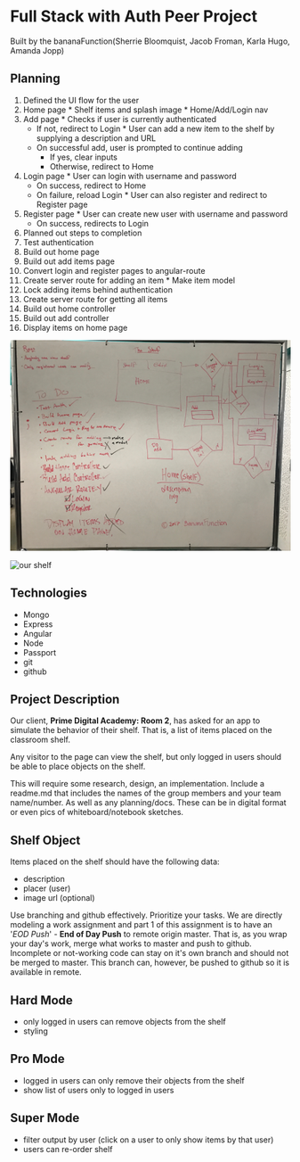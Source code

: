 Full Stack with Auth Peer Project
=================================
Built by the bananaFunction(Sherrie Bloomquist, Jacob Froman, Karla Hugo, Amanda Jopp)

Planning
--------
1. Defined the UI flow for the user
  1. Home page
    * Shelf items and splash image
    * Home/Add/Login nav
  2. Add page
    * Checks if user is currently authenticated
      * If not, redirect to Login
    * User can add a new item to the shelf by supplying a description and URL
      * On successful add, user is prompted to continue adding
        * If yes, clear inputs
        * Otherwise, redirect to Home
  3. Login page
    * User can login with username and password
      * On success, redirect to Home
      * On failure, reload Login
    * User can also register and redirect to Register page
  4. Register page
    * User can create new user with username and password
      * On success, redirects to Login
2. Planned out steps to completion
  1. Test authentication
  2. Build out home page
  3. Build out add items page
  4. Convert login and register pages to angular-route
  5. Create server route for adding an item
    * Make item model
  6. Lock adding items behind authentication
  7. Create server route for getting all items
  8. Build out home controller
  9. Build out add controller
  10. Display items on home page

![our plan](2695C982-DDC2-45AA-9988-D7F18D875F5C.JPG)

![our shelf](tauShelf.png)

Technologies
------------
* Mongo
* Express
* Angular
* Node
* Passport
* git
* github

Project Description
-------------------
Our client, **Prime Digital Academy: Room 2**, has asked for an app to simulate the behavior of their shelf. That is, a list of items placed on the classroom shelf.

Any visitor to the page can view the shelf, but only logged in users should be able to place objects on the shelf.

This will require some research, design, an implementation. Include a readme.md that includes the names of the group members and your team name/number. As well as any planning/docs. These can be in digital format or even pics of whiteboard/notebook sketches.

Shelf Object
------------
Items placed on the shelf should have the following data:

* description
* placer (user)
* image url (optional)

Use branching and github effectively. Prioritize your tasks. We are directly modeling a work assignment and part 1 of this assignment is to have an '*EOD Push*' - **End of Day Push** to remote origin master. That is, as you wrap your day's work, merge what works to master and push to github. Incomplete or not-working code can stay on it's own branch and should not be merged to master. This branch can, however, be pushed to github so it is available in remote.


Hard Mode
----------
* only logged in users can remove objects from the shelf
* styling

Pro Mode
--------
* logged in users can only remove their objects from the shelf
* show list of users only to logged in users

Super Mode
----------
* filter output by user (click on a user to only show items by that user)
* users can re-order shelf
